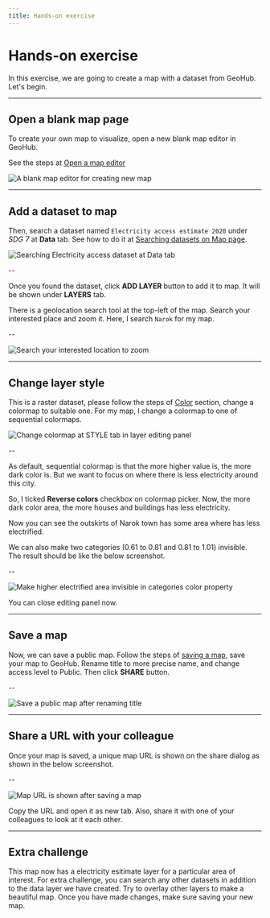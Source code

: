 ```yaml
---
title: Hands-on exercise
---
```


# Hands-on exercise

In this exercise, we are going to create a map with a dataset from GeoHub. Let's begin.

---

## Open a blank map page

To create your own map to visualize, open a new blank map editor in GeoHub.

<hidden>

See the steps at [Open a map editor](./map_view.md#open-a-map-editor-for-new-map)

</hidden>

![A blank map editor for creating new map](../assets/visualization/exercise_1.png)

<!-- .element style="height: 400px" -->

---

## Add a dataset to map

Then, search a dataset named `Electricity access estimate 2020` under _SDG 7_ at **Data** tab. <hidden>See how to do it at [Searching datasets on Map page](../data/search_datasets_on_map.md).</hidden>

![Searching Electricity access dataset at Data tab](../assets/visualization/exercise_2.png)

<!-- .element style="height: 400px" -->

--

Once you found the dataset, click **ADD LAYER** button to add it to map. It will be shown under **LAYERS** tab.

There is a geolocation search tool at the top-left of the map. Search your interested place and zoom it. Here, I search `Narok` for my map.

--

![Search your interested location to zoom](../assets/visualization/exercise_3.png)

<!-- .element style="height: 500px" -->

---

## Change layer style

This is a raster dataset, <hidden>please follow the steps of [Color](./visualize_raster.md#color) section,</hidden> change a colormap to suitable one. For my map, I change a colormap to one of sequential colormaps.

![Change colormap at STYLE tab in layer editing panel](../assets/visualization/exercise_4.png)

<!-- .element style="height: 400px" -->

--

As default, sequential colormap is that the more higher value is, the more dark color is. But we want to focus on where there is less electricity around this city. 

<hidden>

So, I ticked **Reverse colors** checkbox on colormap picker. Now, the more dark color area, the more houses and buildings has less electricity. 

Now you can see the outskirts of Narok town has some area where has less electrified.

</hidden>

We can also make two categories (0.61 to 0.81 and 0.81 to 1.01) invisible. The result should be like the below screenshot.

--

![Make higher electrified area invisible in categories color property](../assets/visualization/exercise_5.png)

<!-- .element style="height: 500px" -->

You can close editing panel now.

---

## Save a map

Now, we can save a public map. Follow the steps of [saving a map](./save_map.md), save your map to GeoHub. Rename title to more precise name, and change access level to Public. Then click **SHARE** button.

--

![Save a public map after renaming title](../assets/visualization/exercise_6.png)

<!-- .element style="height: 500px" -->

---

## Share a URL with your colleague

Once your map is saved, a unique map URL is shown on the share dialog as shown in the below screenshot.

--

![Map URL is shown after saving a map](../assets/visualization/exercise_7.png)

<!-- .element style="height: 500px" -->

Copy the URL and open it as new tab. Also, share it with one of your colleagues to look at it each other.

---

## Extra challenge

This map now has a electricity esitimate layer for a particular area of interest. For extra challenge, you can search any other datasets in addition to the data layer we have created. Try to overlay other layers to make a beautiful map. Once you have made changes, make sure saving your new map.
